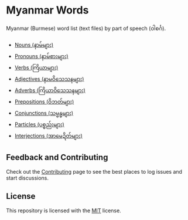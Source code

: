 # Myanmar Words

Myanmar (Burmese) word list (text files) by part of speech (ဝါစင်္ဂ).

* [Nouns (နာမ်များ)](nouns/README.md)
* [Pronouns (နာမ်စားများ)](pronouns/README.md)
* [Verbs (ကြိယာများ)](verbs/README.md)
* [Adjectives (နာမဝိသေသနများ)](adjectives/README.md)
* [Adverbs (ကြိယာဝိသေသနများ)](adverbs/README.md)
* [Prepositions (ဝိဘတ်များ)](prepositions/README.md)
* [Conjunctions (သမ္ဗန္ဓများ)](conjunctions/README.md)
* [Particles (ပစ္စည်းများ)](particles/README.md)
* [Interjections (အာမေဍိတ်များ)](interjections/README.md)

## Feedback and Contributing

Check out the [Contributing](https://github.com/myanmartools/myanmar-words/blob/master/CONTRIBUTING.md) page to see the best places to log issues and start discussions.

## License

This repository is licensed with the [MIT](https://github.com/myanmartools/myanmar-words/blob/master/LICENSE) license.
